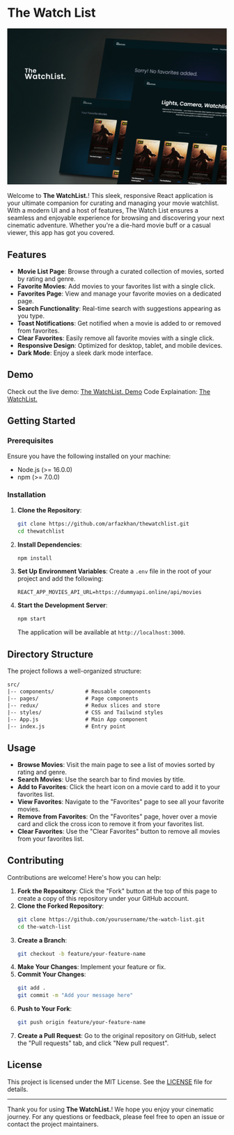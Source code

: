 

# The Watch List

![The Watch List Screenshot](./src/assets/thumb.png)

Welcome to **The WatchList.**! This sleek, responsive React application is your ultimate companion for curating and managing your movie watchlist. With a modern UI and a host of features, The Watch List ensures a seamless and enjoyable experience for browsing and discovering your next cinematic adventure. Whether you're a die-hard movie buff or a casual viewer, this app has got you covered.

## Features

- **Movie List Page**: Browse through a curated collection of movies, sorted by rating and genre.
- **Favorite Movies**: Add movies to your favorites list with a single click.
- **Favorites Page**: View and manage your favorite movies on a dedicated page.
- **Search Functionality**: Real-time search with suggestions appearing as you type.
- **Toast Notifications**: Get notified when a movie is added to or removed from favorites.
- **Clear Favorites**: Easily remove all favorite movies with a single click.
- **Responsive Design**: Optimized for desktop, tablet, and mobile devices.
- **Dark Mode**: Enjoy a sleek dark mode interface.


## Demo

Check out the live demo: [The WatchList. Demo](https://thewatchlist-one.vercel.app/)
Code Explaination: [The WatchList.](https://drive.google.com/file/d/1XFtl3a_8upU9jk1Z27r_75tYScd6Ri8P/view?usp=drive_link)

## Getting Started

### Prerequisites

Ensure you have the following installed on your machine:

- Node.js (>= 16.0.0)
- npm (>= 7.0.0)

### Installation

1. **Clone the Repository**:
   ```bash
   git clone https://github.com/arfazkhan/thewatchlist.git
   cd thewatchlist
   ```

2. **Install Dependencies**:
   ```bash
   npm install
   ```

3. **Set Up Environment Variables**:
   Create a `.env` file in the root of your project and add the following:
   ```env
   REACT_APP_MOVIES_API_URL=https://dummyapi.online/api/movies
   ```

4. **Start the Development Server**:
   ```bash
   npm start
   ```

   The application will be available at `http://localhost:3000`.

## Directory Structure

The project follows a well-organized structure:

```
src/
|-- components/          # Reusable components
|-- pages/               # Page components
|-- redux/               # Redux slices and store
|-- styles/              # CSS and Tailwind styles
|-- App.js               # Main App component
|-- index.js             # Entry point
```

## Usage

- **Browse Movies**: Visit the main page to see a list of movies sorted by rating and genre.
- **Search Movies**: Use the search bar to find movies by title.
- **Add to Favorites**: Click the heart icon on a movie card to add it to your favorites list.
- **View Favorites**: Navigate to the "Favorites" page to see all your favorite movies.
- **Remove from Favorites**: On the "Favorites" page, hover over a movie card and click the cross icon to remove it from your favorites list.
- **Clear Favorites**: Use the "Clear Favorites" button to remove all movies from your favorites list.

## Contributing

Contributions are welcome! Here's how you can help:

1. **Fork the Repository**: Click the "Fork" button at the top of this page to create a copy of this repository under your GitHub account.
2. **Clone the Forked Repository**:
   ```bash
   git clone https://github.com/yourusername/the-watch-list.git
   cd the-watch-list
   ```
3. **Create a Branch**:
   ```bash
   git checkout -b feature/your-feature-name
   ```
4. **Make Your Changes**: Implement your feature or fix.
5. **Commit Your Changes**:
   ```bash
   git add .
   git commit -m "Add your message here"
   ```
6. **Push to Your Fork**:
   ```bash
   git push origin feature/your-feature-name
   ```
7. **Create a Pull Request**: Go to the original repository on GitHub, select the "Pull requests" tab, and click "New pull request".

## License

This project is licensed under the MIT License. See the [LICENSE](LICENSE) file for details.

---

Thank you for using **The WatchList.**! We hope you enjoy your cinematic journey. For any questions or feedback, please feel free to open an issue or contact the project maintainers.

